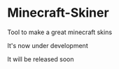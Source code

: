 # Minecraft-Skiner
Tool to make a great minecraft skins

It's now under development

It will be released soon

